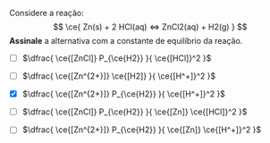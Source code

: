 Considere a reação:
$$
    \ce{ Zn(s) + 2 HCl(aq) <=> ZnCl2(aq) + H2(g) }
$$
**Assinale** a alternativa com a constante de equilíbrio da reação.

- [ ] $\dfrac{ \ce{[ZnCl]} P_{\ce{H2}} }{ \ce{[HCl]}^2 }$
- [ ] $\dfrac{ \ce{[Zn^{2+}]} \ce{[H2]} }{ \ce{[H^+]}^2 }$
- [x] $\dfrac{ \ce{[Zn^{2+}]} P_{\ce{H2}} }{ \ce{[H^+]}^2 }$
- [ ] $\dfrac{ \ce{[ZnCl]} P_{\ce{H2}} }{ \ce{[Zn]} \ce{[HCl]}^2 }$
- [ ] $\dfrac{ \ce{[Zn^{2+}]} P_{\ce{H2}} }{ \ce{[Zn]} \ce{[H^+]}^2 }$


